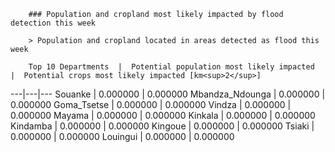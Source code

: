 
        ### Population and cropland most likely impacted by flood detection this week

        > Population and cropland located in areas detected as flood this week

        Top 10 Departments  |  Potential population most likely impacted  |  Potential crops most likely impacted [km<sup>2</sup>]
---|---|---
Souanke  |  0.000000  |  0.000000
Mbandza_Ndounga  |  0.000000  |  0.000000
Goma_Tsetse  |  0.000000  |  0.000000
Vindza  |  0.000000  |  0.000000
Mayama  |  0.000000  |  0.000000
Kinkala  |  0.000000  |  0.000000
Kindamba  |  0.000000  |  0.000000
Kingoue  |  0.000000  |  0.000000
Tsiaki  |  0.000000  |  0.000000
Louingui  |  0.000000  |  0.000000
